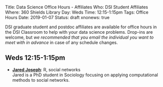 Title: Data Science Office Hours - Affiliates
Who: DSI Student Affiliates
Where: 360 Shields Library
Day:  Weds
Time: 12:15-1:15pm
Tags: Office Hours
Date: 2019-01-07
Status: draft
xnonews: true

DSI graduate student and postdoc affiliates are available for office hours in the DSI Classroom to
help with your data science problems. Drop-ins are welcome, but *we
recommended that you email the individual you want to meet with in advance* in
case of any schedule changes.

## Weds 12:15-1:15pm
* __[Jared Joseph](mailto:jnjoseph@ucdavis.edu)__: R, social networks  
	Jared is a PhD student in Sociology focusing on applying computational methods to social networks.